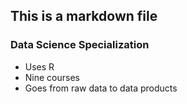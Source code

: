 ## This is a markdown file
### Data Science Specialization 

* Uses R 
* Nine courses 
* Goes from raw data to data products
